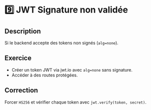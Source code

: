 # 9️⃣ JWT Signature non validée

## Description

Si le backend accepte des tokens non signés (`alg=none`).

## Exercice

- Créer un token JWT via jwt.io avec `alg=none` sans signature.
- Accéder à des routes protégées.

## Correction

Forcer `HS256` et vérifier chaque token avec `jwt.verify(token, secret)`.
